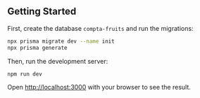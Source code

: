 ## Getting Started

First, create the database `compta-fruits` and run the migrations:

```bash
npx prisma migrate dev --name init
npx prisma generate
```

Then, run the development server:

```bash
npm run dev
```

Open [http://localhost:3000](http://localhost:3000) with your browser to see the result.

